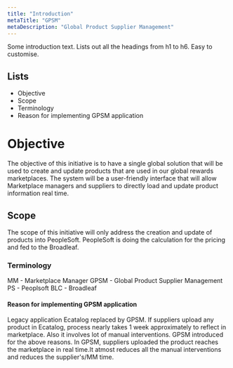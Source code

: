 ```yaml
---
title: "Introduction"
metaTitle: "GPSM"
metaDescription: "Global Product Supplier Management"
---
```


Some introduction text. Lists out all the headings from h1 to h6. Easy to customise.

## Lists
- Objective
- Scope
- Terminology
- Reason for implementing GPSM application


# Objective
The objective of this initiative is to have a single global solution that will be used to create and update products that are used in our global rewards marketplaces. The system will be a user-friendly interface that will allow Marketplace managers and suppliers to directly load and update product information real time.

## Scope
The scope of this initiative will only address the creation and update of products into PeopleSoft. PeopleSoft is doing the calculation for the pricing and fed to the Broadleaf.

### Terminology
MM - Marketplace Manager
GPSM - Global Product Supplier Management
PS - Peoplsoft
BLC - Broadleaf

#### Reason for implementing GPSM application
Legacy application Ecatalog replaced by GPSM. If suppliers upload any product in Ecatalog, process nearly takes 1 week approximately to reflect in marketplace. Also it involves lot of manual interventions. GPSM introduced for the above reasons. In GPSM, suppliers uploaded the product reaches the marketplace in real time.It atmost reduces all the manual interventions and reduces the supplier's/MM time.


